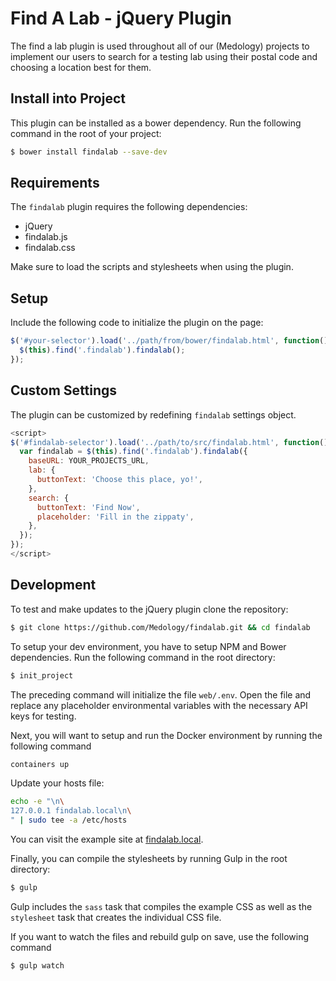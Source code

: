 # Find A Lab - jQuery Plugin

The find a lab plugin is used throughout all of our (Medology) projects to implement our users to search
for a testing lab using their postal code and choosing a location best for them.

## Install into Project
This plugin can be installed as a bower dependency. Run the following command in the root of your project:

```bash
$ bower install findalab --save-dev
```

## Requirements

The `findalab` plugin requires the following dependencies:
- jQuery
- findalab.js
- findalab.css

Make sure to load the scripts and stylesheets when using the plugin.

## Setup

Include the following code to initialize the plugin on the page:

```js
$('#your-selector').load('../path/from/bower/findalab.html', function() {
  $(this).find('.findalab').findalab();
});
```

## Custom Settings

The plugin can be customized by redefining `findalab` settings object.

```js
<script>
$('#findalab-selector').load('../path/to/src/findalab.html', function() {
  var findalab = $(this).find('.findalab').findalab({
    baseURL: YOUR_PROJECTS_URL,
    lab: {
      buttonText: 'Choose this place, yo!',
    },
    search: {
      buttonText: 'Find Now',
      placeholder: 'Fill in the zippaty',
    },
  });
});
</script>
```

## Development

To test and make updates to the jQuery plugin clone the repository:

```bash
$ git clone https://github.com/Medology/findalab.git && cd findalab
```

To setup your dev environment, you have to setup NPM and Bower dependencies. Run the following command in the root directory:

```bash
$ init_project
```

The preceding command will initialize the file `web/.env`. Open the file and replace any placeholder environmental variables with the necessary API keys for testing.

Next, you will want to setup and run the Docker environment by running the following command

```bash
containers up
```

Update your hosts file:

```bash
echo -e "\n\
127.0.0.1 findalab.local\n\
" | sudo tee -a /etc/hosts
```


You can visit the example site at [findalab.local](http://findalab.local/).

Finally, you can compile the stylesheets by running Gulp in the root directory:

```bash
$ gulp
```

Gulp includes the `sass` task that compiles the example CSS as well as the `stylesheet` task that creates the individual CSS file.

If you want to watch the files and rebuild gulp on save, use the following command

```bash
$ gulp watch
````
